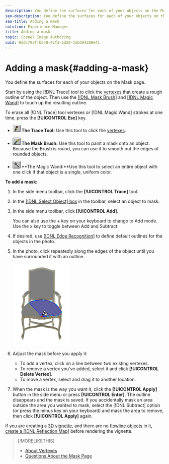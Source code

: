 ```yaml
---
description: You define the surfaces for each of your objects on the Mask page.
seo-description: You define the surfaces for each of your objects on the Mask page.
seo-title: Adding a mask
solution: Experience Manager
title: Adding a mask
topic: Scene7 Image Authoring
uuid: 0ddc702f-b648-42fa-bd20-15bd04288e41
---
```


# Adding a mask{#adding-a-mask}

You define the surfaces for each of your objects on the Mask page.

Start by using the [!DNL Trace] tool to click the [vertexes](../../c-vat-work-mask-pg/c-vat-abt-mask-pg/c-vat-abt-vert.md#concept-3e9b8012386b42be8e00c1a93f9a1af6) that create a rough outline of the object. Then use the [ [!DNL Mask Brush]](../../c-vat-work-mask-pg/c-vat-mask-pg-tools/c-vat-mask-brush.md#concept-8a63068b04084b57a4f1ed8fd27fcb72) and [ [!DNL Magic Wand]](../../c-vat-work-mask-pg/c-vat-mask-pg-tools/t-vat-magic-wand.md#task-0b2159df786d499c9aeef0906987f19e) to touch up the resulting outline.

To erase all [!DNL Trace] tool vertexes or [!DNL Magic Wand] strokes at one time, press the **[!UICONTROL Esc]** key.

* ![](assets/trace.png) **The Trace Tool:** Use this tool to click the [vertexes](../../c-vat-work-mask-pg/c-vat-create-mask/t-vat-add-mask.md#task-f8d4ae100d834ace9f90f7f260bf15aa). 

* ![](assets/mask_brush.png) **The Mask Brush:** Use this tool to paint a mask onto an object. Because the Brush is round, you can use it to smooth out the edges of rounded objects. 

* ![](assets/magic_wand.png) **The Magic Wand:**Use this tool to select an entire object with one click if that object is a single, uniform color.

**To add a mask:** 

1. In the side menu toolbar, click the **[!UICONTROL Trace]** tool.
1. In the [ [!DNL Select Object] box](../../c-vat-gs/c-vat-sel-obj/c-vat-sel-object-box.md#concept-d127c6efaabd436a96c02f36a7bce6ac) in the toolbar, select an object to mask.
1. In the side menu toolbar, click **[!UICONTROL Add]**.

   You can also use the + key on your keyboard to change to Add mode. Use the x key to toggle between Add and Subtract. 

1. If desired, use [ [!DNL Edge Recognition]](../../c-vat-work-mask-pg/c-vat-create-mask/t-vat-edge-recog-masks.md#task-4fe94280df4848baae7f6c417890022a) to define default outlines for the objects in the photo.
1. In the photo, click repeatedly along the edges of the object until you have surrounded it with an outline.

   ![Step Info](assets/mask_seat.png)

1. Adjust the mask before you apply it:

    * To add a vertex, click on a line between two existing vertexes. 
    * To remove a vertex you've added, select it and click **[!UICONTROL Delete Vertex]**. 
    * To move a vertex, select and drag it to another location.

1. When the mask is the way you want it, click the **[!UICONTROL Apply]** button in the side menu or press **[!UICONTROL Enter]**.
The outline disappears and the mask is saved. If you accidentally mask an area outside the area you wanted to mask, select the [!DNL Subtract] option (or press the minus key on your keyboard) and mask the area to remove, then click **[!UICONTROL Apply]** again.

If you are creating a [3D vignette](../../c-vat-3d-mod-pg/c-vat-3d-mod-pg.md#concept-3d6fa9b887b84a0c9bfa8354eaa72d81), and there are no [flowline objects](../../r-vat-glossary/c-vat-flowlines.md#concept-d867eba5b7174357a0882dbec8183d9d) in it, [create a [!DNL Reflection Map]](../../c-vat-refl-pg/t-vat-create-refl-map.md#task-d9fd1e5c60df440098920cc955b279c6) before rendering the vignette. 

>[!MORELIKETHIS]
>
>* [About Vertexes](../../c-vat-work-mask-pg/c-vat-abt-mask-pg/c-vat-abt-vert.md#concept-3e9b8012386b42be8e00c1a93f9a1af6)
>* [Questions About the Mask Page](../../c-vat-troubleshooting/r-vat-quest-mask-pg.md#reference-80a4f3d54a6540ed94a939ef2ab7451e)

